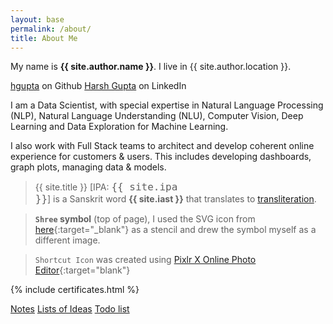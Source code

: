 ```yaml
---
layout: base
permalink: /about/
title: About Me
---
```


My name is __{{ site.author.name }}__. I live in {{ site.author.location }}.

<div class="about--social mb-3">
  <span class="mr-1"><a href="{{ site.author.social.github | absolute_url }}" target="_blank">hgupta</a> on Github</span>
  <span class="mr-1"><a href="{{ site.author.social.linkedin | absolute_url }}" target="_blank">Harsh Gupta</a> on LinkedIn</span>
</div>

I am a Data Scientist, with special expertise in Natural Language Processing (NLP),
Natural Language Understanding (NLU), Computer Vision, Deep Learning
and Data Exploration for Machine Learning.

I also work with Full Stack teams to architect and develop coherent online
experience for customers & users. This includes developing dashboards, graph
plots, managing data & models.

> {{ site.title }} [IPA: <code style="font-size: 1rem;">{{ site.ipa }}</code>]
is a Sanskrit word __{{ site.iast }}__ that translates to
<a href="https://en.wikipedia.org/wiki/Transliteration" target="_blank">transliteration</a>.

> __`Shree` symbol__ (top of page),
I used the SVG icon from [here](https://www.flaticon.com/free-icon/shree_3100695){:target="_blank"}
as a stencil and drew the symbol myself as a different image.

> `Shortcut Icon` was created using [Pixlr X Online Photo Editor](https://pixlr.com/x/){:target="blank"}

{% include certificates.html %}

<div class="about--extras mt-3">
  <span class="mr-1"><a href="{{ '/notes/' | absolute_url }}">Notes</a></span>
  <span class="mr-1"><a href="{{ '/lists/' | absolute_url }}">Lists of Ideas</a></span>
  <span class="mr-1"><a href="{{ '/procrastination/' | absolute_url }}">Todo list</a></span>
</div>

